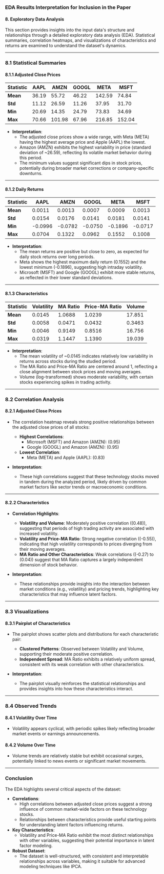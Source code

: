 ### EDA Results Interpretation for Inclusion in the Paper

#### **8. Exploratory Data Analysis**

This section provides insights into the input data's structure and relationships through a detailed exploratory data analysis (EDA). Statistical summaries, correlation heatmaps, and visualizations of characteristics and returns are examined to understand the dataset's dynamics.

---

### **8.1 Statistical Summaries**

#### **8.1.1 Adjusted Close Prices**
| Statistic        | AAPL  | AMZN  | GOOGL | META  | MSFT  |
|------------------|-------|-------|-------|-------|-------|
| **Mean**         | 36.19 | 55.72 | 46.22 | 142.59 | 74.84 |
| **Std**          | 11.12 | 26.59 | 11.26 | 37.95 | 31.70 |
| **Min**          | 20.69 | 14.35 | 24.79 | 73.83 | 34.69 |
| **Max**          | 70.66 | 101.98| 67.96 | 216.85| 152.04|

- **Interpretation**:
  - The adjusted close prices show a wide range, with Meta (META) having the highest average price and Apple (AAPL) the lowest.
  - Amazon (AMZN) exhibits the highest variability in price (standard deviation of ~26.59), reflecting its volatile market behavior during this period.
  - The minimum values suggest significant dips in stock prices, potentially during broader market corrections or company-specific downturns.

---

#### **8.1.2 Daily Returns**
| Statistic        | AAPL    | AMZN    | GOOGL   | META    | MSFT    |
|------------------|---------|---------|---------|---------|---------|
| **Mean**         | 0.0011  | 0.0013  | 0.0007  | 0.0009  | 0.0013  |
| **Std**          | 0.0154  | 0.0176  | 0.0141  | 0.0181  | 0.0141  |
| **Min**          | -0.0996 | -0.0782 | -0.0750 | -0.1896 | -0.0717 |
| **Max**          | 0.0704  | 0.1322  | 0.0962  | 0.1552  | 0.1008  |

- **Interpretation**:
  - The mean returns are positive but close to zero, as expected for daily stock returns over long periods.
  - Meta shows the highest maximum daily return (0.1552) and the lowest minimum (-0.1896), suggesting high intraday volatility.
  - Microsoft (MSFT) and Google (GOOGL) exhibit more stable returns, as reflected in their lower standard deviations.

---

#### **8.1.3 Characteristics**
| Statistic        | Volatility | MA Ratio | Price-MA Ratio | Volume  |
|------------------|------------|----------|----------------|---------|
| **Mean**         | 0.0145     | 1.0688   | 1.0239         | 17.851  |
| **Std**          | 0.0058     | 0.0471   | 0.0432         | 0.3463  |
| **Min**          | 0.0046     | 0.9149   | 0.8516         | 16.756  |
| **Max**          | 0.0319     | 1.1447   | 1.1390         | 19.039  |

- **Interpretation**:
  - The mean volatility of ~0.0145 indicates relatively low variability in returns across stocks during the studied period.
  - The MA Ratio and Price-MA Ratio are centered around 1, reflecting a close alignment between stock prices and moving averages.
  - Volume (log-transformed) shows moderate variability, with certain stocks experiencing spikes in trading activity.

---

### **8.2 Correlation Analysis**

#### **8.2.1 Adjusted Close Prices**
- The correlation heatmap reveals strong positive relationships between the adjusted close prices of all stocks:
  - **Highest Correlations**:
    - Microsoft (MSFT) and Amazon (AMZN): \(0.95\)
    - Google (GOOGL) and Amazon (AMZN): \(0.95\)
  - **Lowest Correlation**:
    - Meta (META) and Apple (AAPL): \(0.83\)

- **Interpretation**:
  - These high correlations suggest that these technology stocks moved in tandem during the analyzed period, likely driven by common market factors like sector trends or macroeconomic conditions.

---

#### **8.2.2 Characteristics**
- **Correlation Highlights**:
  - **Volatility and Volume**: Moderately positive correlation (\(0.48\)), suggesting that periods of high trading activity are associated with increased volatility.
  - **Volatility and Price-MA Ratio**: Strong negative correlation (\(-0.55\)), indicating that high volatility corresponds to prices diverging from their moving averages.
  - **MA Ratio and Other Characteristics**: Weak correlations (\(-0.27\) to \(0.04\)) suggest that MA Ratio captures a largely independent dimension of stock behavior.

- **Interpretation**:
  - These relationships provide insights into the interaction between market conditions (e.g., volatility) and pricing trends, highlighting key characteristics that may influence latent factors.

---

### **8.3 Visualizations**

#### **8.3.1 Pairplot of Characteristics**
- The pairplot shows scatter plots and distributions for each characteristic pair:
  - **Clustered Patterns**: Observed between Volatility and Volume, supporting their moderate positive correlation.
  - **Independent Spread**: MA Ratio exhibits a relatively uniform spread, consistent with its weak correlation with other characteristics.

- **Interpretation**:
  - The pairplot visually reinforces the statistical relationships and provides insights into how these characteristics interact.

---

### **8.4 Observed Trends**

#### **8.4.1 Volatility Over Time**
- Volatility appears cyclical, with periodic spikes likely reflecting broader market events or earnings announcements.

#### **8.4.2 Volume Over Time**
- Volume trends are relatively stable but exhibit occasional surges, potentially linked to news events or significant market movements.

---

### **Conclusion**

The EDA highlights several critical aspects of the dataset:
- **Correlations**:
  - High correlations between adjusted close prices suggest a strong influence of common market-wide factors on these technology stocks.
  - Relationships between characteristics provide useful starting points for understanding latent factors influencing returns.
- **Key Characteristics**:
  - Volatility and Price-MA Ratio exhibit the most distinct relationships with other variables, suggesting their potential importance in latent factor modeling.
- **Robust Dataset**:
  - The dataset is well-structured, with consistent and interpretable relationships across variables, making it suitable for advanced modeling techniques like IPCA.
